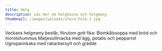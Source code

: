 ```yaml
---
title: Helg
description: Läs mer om helgkasse och helgmeny
thumbnail: /images/uploads/stora_holm_1.jpg
---
```

Veckans helgmeny består, förutom gott fika:
Blomkålssoppa med bröd och morotshummus
Matjessillmacka med ägg, potatis och pepparrot
Ugnspannkaka med rabarbersylt och grädde

